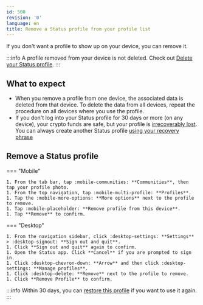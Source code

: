 ```yaml
---
id: 500
revision: '0'
language: en
title: Remove a Status profile from your profile list
---
```


If you don't want a profile to show up on your device, you can remove it.

:::info
A profile removed from your device is not deleted. Check out [Delete your Status profile](./delete-your-status-profile.md).
:::

## What to expect

- When you remove a profile from one device, the associated data is deleted from that device. To delete the data from all devices, repeat the procedure on all devices where you use the profile.
- If you don't log into your Status profile for 30 days or more (on any device), your crypto funds are safe, but your profile is [irrecoverably lost](./delete-your-status-profile.md). You can always create another Status profile [using your recovery phrase](../getting-started/create-or-restore-your-status-profile-using-a-recovery-phrase.md)

## Remove a Status profile

=== "Mobile"

    1. From the tab bar, tap :mobile-communities: **Communities**, then tap your profile photo.
    1. From the top navigation, tap :mobile-multi-profile: **Profiles**.
    1. Tap the :mobile-more-options: **More options** next to the profile to remove.
    1. Tap :mobile-placeholder: **Remove profile from this device**.
    1. Tap **Remove** to confirm.

=== "Desktop"

    1. From the navigation sidebar, click :desktop-settings: **Settings** > :desktop-signout: **Sign out and quit**.
    1. Click **Sign out and quit** again to confirm.
    1. Open the Status app. Click **Cancel** if you are prompted to sign in.
    1. Click :desktop-chevron-down: **Arrow** and then click :desktop-settings: **Manage profiles**.
    1. Click :desktop-delete: **Remove** next to the profile to remove.
    1. Click **Remove Profile** to confirm.

:::info
Within 30 days, you can [restore this profile](../getting-started/create-or-restore-your-status-profile-using-a-recovery-phrase.md) if you want to use it again.
:::
